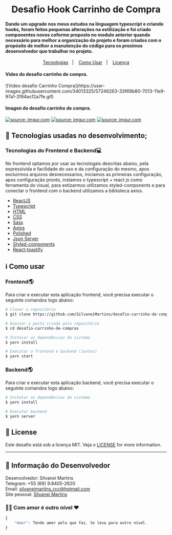 <h1 align="center">
    Desafio Hook Carrinho de Compra
</h1>

<h4 align="left">
Dando um upgrade nos meus estudos na linguagem typescript e criando hooks, foram feitos pequenas alterações na estilização e foi criado componentes novos coforme proposto no modulo anterior quando necessário para melhor a organização do projeto e foram criados com o propósito de melhor a manutenção do código para os proximos desenvolvedor que trabalhar no projeto.
</h4>

<p align="center">
  <a href="#rocket-tecnologias">Tecnologias</a>&nbsp;&nbsp;&nbsp;|&nbsp;&nbsp;&nbsp;
  <a href="#information_source-como-usar">Como Usar</a>&nbsp;&nbsp;&nbsp;|&nbsp;&nbsp;&nbsp;
  <a href="#memo-license">Licença</a>
</p>

<h4 align="left">
  Video do desafio carrinho de compra.
</h4>
![Video desafio Carrinho Compra](https://user-images.githubusercontent.com/34013325/57246263-33f69b80-7013-11e9-97a1-2f84acf2a7fe.gif)

<h4 align="left">
  Imagen do desafio carrinho de compra.
</h4>
<a href="https://imgur.com/VF62IYW"><img src="https://i.imgur.com/VF62IYW.png" title="source: imgur.com" /></a>
<a href="https://imgur.com/iSQsxHZ"><img src="https://i.imgur.com/iSQsxHZ.png" title="source: imgur.com" /></a>
<a href="https://imgur.com/jAeeOfR"><img src="https://i.imgur.com/jAeeOfR.png" title="source: imgur.com" /></a>

## :rocket: Tecnologias usadas no desenvolvimento;

### Tecnologias do Frontend e Backend:computer:
No frontend optamos por usar as tecnologais descritas abaixo, pela expressivida e facilidade do uso e da configuração do mesmo, apos excluirmos arquivos desnecessarios, iniciamos as primeiras configuração, apos configuração pronto, instamos o typescript + react js como ferramenta do visual, para estizarmos utilizamos styled-components e para conectar o frontend com o backend utilizamos a biblioteca axios.

-  [ReactJS](https://reactjs.org/)
-  [Typescript](https://www.typescriptlang.org/)
-  [HTML](https://developer.mozilla.org/pt-BR/docs/Web/HTML)
-  [CSS](https://developer.mozilla.org/pt-BR/docs/Web/CSS/)
-  [Sass](https://sass-lang.com/)
-  [Axios](https://github.com/axios/axios)
-  [Polished](https://github.com/styled-components/polished)
-  [Json Server](https://github.com/typicode/json-server)
-  [Styled-components](https://styled-components.com/)
-  [React-toastify](https://fkhadra.github.io/react-toastify/introduction)

## :information_source: Como usar

### Frontend:earth_americas:
Para criar e executar esta aplicação frontend, você precisa executar o seguinte comandos logo abaixo:

```bash
# Clonar o repositório
$ git clone https://github.com/SilvaneiMartins/desafio-carrinho-de-compras

# Acessar a pasta criada pelo repositório
$ cd desafio-carrinho-de-compras

# Instalar as dependências do sistema
$ yarn install

# Executar o frontend e backend (Juntos)
$ yarn start
```

### Backend:earth_americas:
Para criar e executar esta aplicação backend, você precisa executar o seguinte comandos logo abaixo:

```bash
# Instalar as dependências do sistema
$ yarn install

# Executar backend
$ yarn server
```

## :memo: License
Este desafio está sob a licença MIT. Veja o [LICENSE](https://github.com/SilvaneiMartins/desafio-carrinho-de-compras/blob/master/LICENSE) for more information.

---

## 👩 Informação do Desenvolvedor
Desenvolvedor: Silvanei Martins<br>
Telegram: +55 (69) 9.8405-2620 <br>
Email: silvaneimartins_rcc@hotmail.com<br>
Site pessoal: <a href="https://silvaneimartins.com.br/">Silvanei Martins</a><br>

### 🤜🤛 Com amor é outro nível ❤
```js
{
    "Amor": Tendo amor pelo que faz, te leva para outro nível.
}
```
